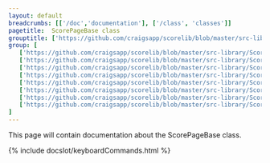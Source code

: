 ```yaml
---
layout: default
breadcrumbs: [['/doc','documentation'], ['/class', 'classes']]
pagetitle:  ScorePageBase class
grouptitle: ['https://github.com/craigsapp/scorelib/blob/master/src-library', 'Source Code']
group: [ 
   ['https://github.com/craigsapp/scorelib/blob/master/src-library/ScorePageBase.cpp', ScorePageBase.cpp], 
   ['https://github.com/craigsapp/scorelib/blob/master/src-library/ScorePageBase_Analysisinfo.cpp', AnalysisInfo], 
   ['https://github.com/craigsapp/scorelib/blob/master/src-library/ScorePageBase_PrintInfo.cpp', PrintInfo], 
   ['https://github.com/craigsapp/scorelib/blob/master/src-library/ScorePageBase_StaffInfo.cpp', StaffInfo], 
   ['https://github.com/craigsapp/scorelib/blob/master/src-library/ScorePageBase_filename.cpp', filename], 
   ['https://github.com/craigsapp/scorelib/blob/master/src-library/ScorePageBase_read.cpp', read], 
   ['https://github.com/craigsapp/scorelib/blob/master/src-library/ScorePageBase_write.cpp', write], 
   ['https://github.com/craigsapp/scorelib/blob/master/src-library/ScorePageBase_trailer.cpp', trailer], 
]
---
```


This page will contain documentation about the ScorePageBase class.




{% include docslot/keyboardCommands.html %}

